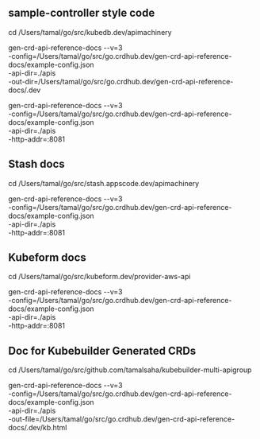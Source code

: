 ## sample-controller style code

cd /Users/tamal/go/src/kubedb.dev/apimachinery

gen-crd-api-reference-docs --v=3 \
  -config=/Users/tamal/go/src/go.crdhub.dev/gen-crd-api-reference-docs/example-config.json \
  -api-dir=./apis \
  -out-dir=/Users/tamal/go/src/go.crdhub.dev/gen-crd-api-reference-docs/.dev

gen-crd-api-reference-docs --v=3 \
  -config=/Users/tamal/go/src/go.crdhub.dev/gen-crd-api-reference-docs/example-config.json \
  -api-dir=./apis \
  -http-addr=:8081

## Stash docs

cd /Users/tamal/go/src/stash.appscode.dev/apimachinery

gen-crd-api-reference-docs --v=3 \
  -config=/Users/tamal/go/src/go.crdhub.dev/gen-crd-api-reference-docs/example-config.json \
  -api-dir=./apis \
  -http-addr=:8081

## Kubeform docs

cd /Users/tamal/go/src/kubeform.dev/provider-aws-api

gen-crd-api-reference-docs --v=3 \
  -config=/Users/tamal/go/src/go.crdhub.dev/gen-crd-api-reference-docs/example-config.json \
  -api-dir=./apis \
  -http-addr=:8081


## Doc for Kubebuilder Generated CRDs

cd /Users/tamal/go/src/github.com/tamalsaha/kubebuilder-multi-apigroup

gen-crd-api-reference-docs --v=3 \
  -config=/Users/tamal/go/src/go.crdhub.dev/gen-crd-api-reference-docs/example-config.json \
  -api-dir=./apis \
  -out-file=/Users/tamal/go/src/go.crdhub.dev/gen-crd-api-reference-docs/.dev/kb.html
